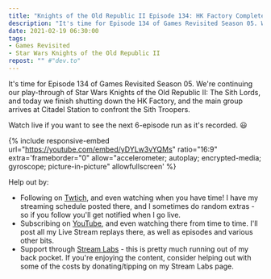 ```yaml
---
title: "Knights of the Old Republic II Episode 134: HK Factory Completed and Returning to Citadel Station"
description: "It's time for Episode 134 of Games Revisited Season 05. We're continuing our play-through of Star Wars Knights of the Old Republic II: The Sith Lords, and today we finish shutting down the HK Factory, and the main group arrives at Citadel Station to confront the Sith Troopers."
date: 2021-02-19 06:30:00
tags:
- Games Revisited
- Star Wars Knights of the Old Republic II
repost: "" #"dev.to"
---
```


It's time for Episode 134 of Games Revisited Season 05. We're continuing our play-through of Star Wars Knights of the Old Republic II: The Sith Lords, and today we finish shutting down the HK Factory, and the main group arrives at Citadel Station to confront the Sith Troopers.

Watch live if you want to see the next 6-episode run as it's recorded. :smiley:
<!--more-->

{% include responsive-embed url="https://youtube.com/embed/yDYLw3vYQMs" ratio="16:9" extra='frameborder="0" allow="accelerometer; autoplay; encrypted-media; gyroscope; picture-in-picture" allowfullscreen' %}

Help out by:
 * Following on [Twtich](https://twitch.tv/AnonJr_Live), and even watching when you have time! I have my streaming schedule posted there, and I sometimes do random extras - so if you follow you'll get notified when I go live.
 * Subscribing on [YouTube](http://www.youtube.com/channel/UCXafqhKHbkSUIrq0LAuu0tw), and even watching there from time to time. I'll post all my Live Stream replays there, as well as episodes and various other bits.
 * Support through [Stream Labs](https://streamlabs.com/anonjr_live) - this is pretty much running out of my back pocket. If you're enjoying the content, consider helping out with some of the costs by donating/tipping on my Stream Labs page.
